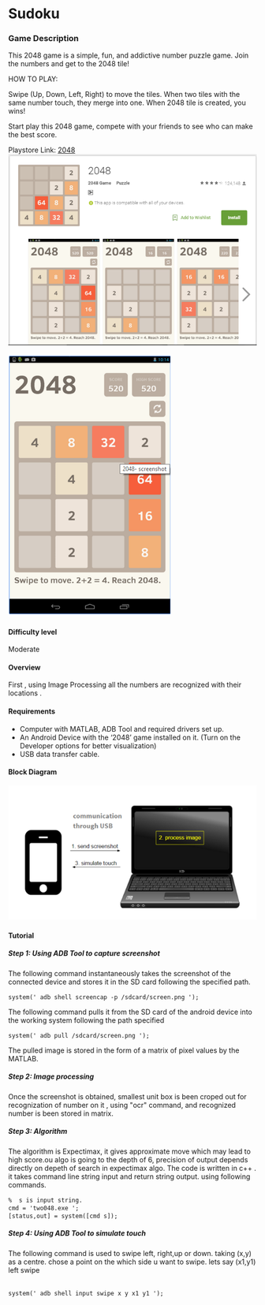 # Sudoku


### Game Description
This 2048 game is a simple, fun, and addictive number puzzle game. Join the numbers and get to the 2048 tile!

HOW TO PLAY:

Swipe (Up, Down, Left, Right) to move the tiles. When two tiles with the same number touch, they merge into one. When 2048 tile is created, you wins!

Start play this 2048 game, compete with your friends to see who can make the best score.

Playstore Link: [2048](https://play.google.com/store/apps/details?id=game2048.b2048game.twozerofoureight2048.game)
![Playstore](/Images/playstore_2048.png) 

![Image](/Images/game_2048.png)

#### Difficulty level
Moderate

#### Overview
First , using Image Processing all the numbers are recognized with their locations .  


#### Requirements
- Computer with MATLAB, ADB Tool and required drivers set up.
- An Android Device with the ‘2048’ game installed on it. (Turn on the Developer options for better visualization)
- USB data transfer cable.

#### Block Diagram

![BlockDiagram](/Images/BlockDiagram.png)

#### Tutorial
##### Step 1: Using ADB Tool to capture screenshot
The following command instantaneously takes the screenshot of the connected device and stores it in the SD card following the specified path.
  
  ```                     
system(' adb shell screencap -p /sdcard/screen.png ');
```       

The following command pulls it from the SD card of the android device into the working system following the path specified

```
system(' adb pull /sdcard/screen.png ');
  ```
  
The pulled image is stored in the form of a matrix of pixel values by the MATLAB.
                
                
##### Step 2: Image processing

Once the screenshot is obtained, smallest unit box is been croped out for recognization of number on it , using "ocr" command, and recognized number  is been stored in matrix.

##### Step 3: Algorithm

The algorithm is Expectimax, it gives approximate move which may lead to high score.ou algo is going to the depth of 6, precision of output depends directly on depeth of search in expectimax algo.
The code is written in c++ . it takes command line string input  and return string output. using following commands.
```
%  s is input string.
cmd = 'two048.exe ';
[status,out] = system([cmd s]);
```

##### Step 4: Using ADB Tool to simulate touch
The following command is used to swipe left, right,up or down. 
taking  (x,y) as a centre.
chose a point on the which side u want to swipe. lets say (x1,y1) left swipe

```

system(' adb shell input swipe x y x1 y1 ');

```               